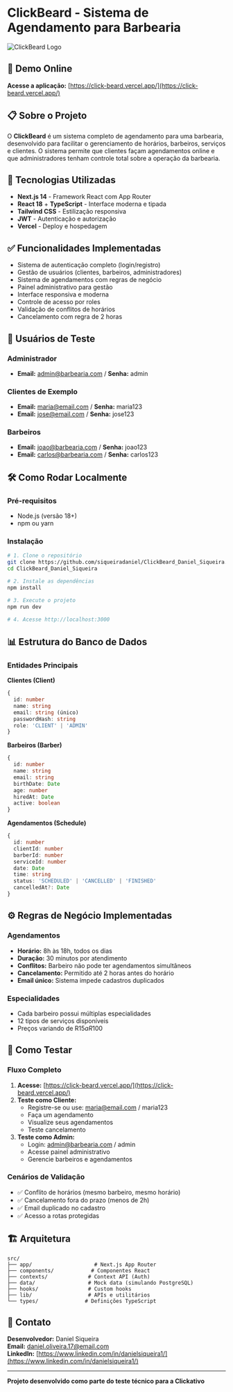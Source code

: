 # ClickBeard - Sistema de Agendamento para Barbearia

![ClickBeard Logo](https://img.shields.io/badge/ClickBeard-Sistema%20de%20Agendamento-green?style=for-the-badge)

## 🚀 Demo Online
**Acesse a aplicação:** [https://click-beard.vercel.app/](https://click-beard.vercel.app/)

## 📋 Sobre o Projeto

O **ClickBeard** é um sistema completo de agendamento para uma barbearia, desenvolvido para facilitar o gerenciamento de horários, barbeiros, serviços e clientes. O sistema permite que clientes façam agendamentos online e que administradores tenham controle total sobre a operação da barbearia.

## 🚀 Tecnologias Utilizadas

- **Next.js 14** - Framework React com App Router
- **React 18** + **TypeScript** - Interface moderna e tipada
- **Tailwind CSS** - Estilização responsiva
- **JWT** - Autenticação e autorização
- **Vercel** - Deploy e hospedagem

## ✅ Funcionalidades Implementadas

- Sistema de autenticação completo (login/registro)
- Gestão de usuários (clientes, barbeiros, administradores)
- Sistema de agendamentos com regras de negócio
- Painel administrativo para gestão
- Interface responsiva e moderna
- Controle de acesso por roles
- Validação de conflitos de horários
- Cancelamento com regra de 2 horas

## 👥 Usuários de Teste

### Administrador
- **Email:** admin@barbearia.com / **Senha:** admin

### Clientes de Exemplo
- **Email:** maria@email.com / **Senha:** maria123
- **Email:** jose@email.com / **Senha:** jose123

### Barbeiros
- **Email:** joao@barbearia.com / **Senha:** joao123
- **Email:** carlos@barbearia.com / **Senha:** carlos123

## 🛠️ Como Rodar Localmente

### Pré-requisitos
- Node.js (versão 18+)
- npm ou yarn

### Instalação
```bash
# 1. Clone o repositório
git clone https://github.com/siqueiradaniel/ClickBeard_Daniel_Siqueira.git
cd ClickBeard_Daniel_Siqueira

# 2. Instale as dependências
npm install

# 3. Execute o projeto
npm run dev

# 4. Acesse http://localhost:3000
```

## 📊 Estrutura do Banco de Dados

### Entidades Principais

**Clientes (Client)**
```typescript
{
  id: number
  name: string
  email: string (único)
  passwordHash: string
  role: 'CLIENT' | 'ADMIN'
}
```

**Barbeiros (Barber)**
```typescript
{
  id: number
  name: string
  email: string
  birthDate: Date
  age: number
  hiredAt: Date
  active: boolean
}
```

**Agendamentos (Schedule)**
```typescript
{
  id: number
  clientId: number
  barberId: number
  serviceId: number
  date: Date
  time: string
  status: 'SCHEDULED' | 'CANCELLED' | 'FINISHED'
  cancelledAt?: Date
}
```

## ⚙️ Regras de Negócio Implementadas

### Agendamentos
- **Horário:** 8h às 18h, todos os dias
- **Duração:** 30 minutos por atendimento
- **Conflitos:** Barbeiro não pode ter agendamentos simultâneos
- **Cancelamento:** Permitido até 2 horas antes do horário
- **Email único:** Sistema impede cadastros duplicados

### Especialidades
- Cada barbeiro possui múltiplas especialidades
- 12 tipos de serviços disponíveis
- Preços variando de R$15 a R$100

## 🧪 Como Testar

### Fluxo Completo
1. **Acesse:** [https://click-beard.vercel.app/](https://click-beard.vercel.app/)
2. **Teste como Cliente:**
   - Registre-se ou use: maria@email.com / maria123
   - Faça um agendamento
   - Visualize seus agendamentos
   - Teste cancelamento
3. **Teste como Admin:**
   - Login: admin@barbearia.com / admin
   - Acesse painel administrativo
   - Gerencie barbeiros e agendamentos

### Cenários de Validação
- ✅ Conflito de horários (mesmo barbeiro, mesmo horário)
- ✅ Cancelamento fora do prazo (menos de 2h)
- ✅ Email duplicado no cadastro
- ✅ Acesso a rotas protegidas

## 🏗️ Arquitetura

```
src/
├── app/                    # Next.js App Router
├── components/            # Componentes React
├── contexts/             # Context API (Auth)
├── data/                 # Mock data (simulando PostgreSQL)
├── hooks/                # Custom hooks
├── lib/                  # APIs e utilitários
└── types/               # Definições TypeScript
```

## 📧 Contato

**Desenvolvedor:** Daniel Siqueira  
**Email:** daniel.oliveira.17@email.com  
**LinkedIn:** [https://www.linkedin.com/in/danielsiqueira1/](https://www.linkedin.com/in/danielsiqueira1/)

---

**Projeto desenvolvido como parte do teste técnico para a Clickativo**